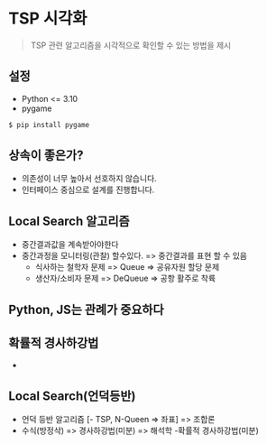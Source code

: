 # TSP 시각화

> TSP 관련 알고리즘을 시각적으로 확인할 수 있는 방법을 제시

## 설정
* Python <= 3.10
* pygame

```bash
$ pip install pygame
```

## 상속이 좋은가? 
- 의존성이 너무 높아서 선호하지 않습니다.
- 인터페이스 중심으로 설계를 진행합니다.


## Local Search 알고리즘
- 중간결과값을 계속받아야한다
- 중간과정을 모니터링(관찰) 할수있다. => 중간결과를 표현 할 수 있음
    - 식사하는 철학자 문제 => Queue => 공유자원 할당 문제
    - 생산자/소비자 문제 => DeQueue => 공항 활주로 착륙

## Python, JS는 관례가 중요하다


## 확률적 경사하강법
-


## Local Search(언덕등반)
- 언덕 등반 알고리즘
[- TSP, N-Queen => 좌표] => 조합론
- 수식(방정삭) => 경사하강법(미분) => 해석학
-확률적 경사하강법(미분)